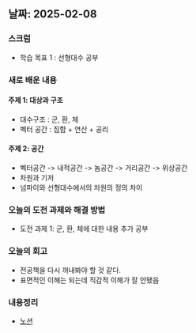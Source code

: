 
## 날짜: 2025-02-08

### 스크럼
- 학습 목표 1 : 선형대수 공부

### 새로 배운 내용
#### 주제 1: 대상과 구조
- 대수구조 : 군, 환, 체
- 벡터 공간 : 집합 + 연산 + 공리

#### 주제 2: 공간
- 벡터공간 -> 내적공간 -> 놈공간 -> 거리공간 -> 위상공간
- 차원과 기저
- 넘파이와 선형대수에서의 차원의 정의 차이

### 오늘의 도전 과제와 해결 방법
- 도전 과제 1: 군, 환, 체에 대한 내용 추가 공부

### 오늘의 회고
- 전공책을 다시 꺼내봐야 할 것 같다.
- 표면적인 이해는 되는데 직감적 이해가 잘 안됐음

### 내용정리
- [노션](https://www.notion.so/250208-19375a6ebc0a8045b502c29e4bcba0ea?pvs=4)
